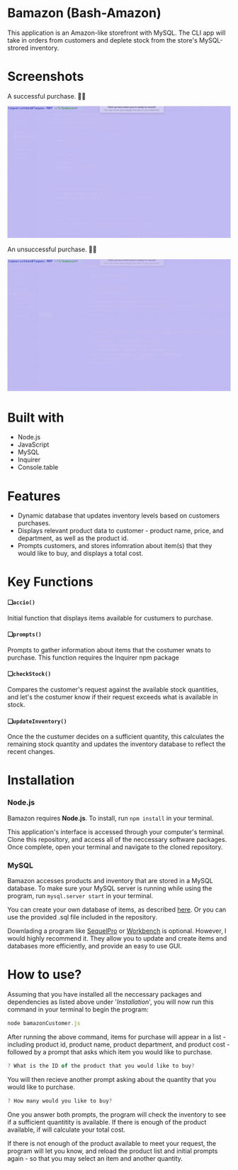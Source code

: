 # Bamazon (Bash-Amazon)
 This application is an Amazon-like storefront with MySQL. The CLI app will take in orders from customers and deplete stock from the store's MySQL-strored inventory.



# Screenshots



 A successful purchase. 🤞🏾

![A successful purchase. 🤞🏾](Bamazon1.gif?raw=true "A successful purchase 🤞🏾")



An unsuccessful purchase. 👎🏾

![An unsuccessful purchase. 👎🏾](Bamazon2.gif?raw=true "An unnsuccessful purchase. 👎🏾")



# Built with

- Node.js
- JavaScript
- MySQL
- Inquirer
- Console.table




# Features

- Dynamic database that updates inventory levels based on customers purchases.
- Displays relevant product data to customer - product name, price, and department, as well as the product id.
- Prompts customers, and stores infomration about item(s) that they would like to buy, and displays a total cost.




# Key Functions

#### ❑`accio()` 

Initial function that displays items available for custumers to purchase.

#### ❑`prompts()`

Prompts to gather information about items that the costumer wnats to purchase. This function requires the Inquirer npm package

#### ❑`checkStock()`

Compares the customer's request against the available stock quantities, and let's the costumer know if their request exceeds what is available in stock. 

#### ❑`updateInventory()`

Once the the custumer decides on a sufficient quantity, this calculates the remaining stock quantity and updates the inventory database to reflect the recent changes.



# Installation

### Node.js

Bamazon requires **Node.js**. To install, run `npm install` in your terminal.

This application's interface is accessed through your computer's terminal. Clone this repository, and access all of the neccessary software packages. Once complete, open your terminal and navigate to the cloned repository.

### MySQL

Bamazon accesses products and inventory that are stored in a MySQL database. To make sure your MySQL server is running while using the program, run `mysql.server start` in your terminal.

You can create your own database of items, as described [here](https://dev.mysql.com/doc/refman/5.7/en/database-use.html). Or you can use the provided .sql file included in the repository.

Downlading a program like [SequelPro](https://www.sequelpro.com/) or [Workbench](https://dev.mysql.com/downloads/workbench/) is optional. However, I would highly recommend it. They allow you to update and create items and databases more efficiently, and provide an easy to use GUI. 



# How to use?

Assuming that you have installed all the neccessary packages and dependencies as listed above under '*Installation*', you will now run this command in your terminal to begin the program:

```javascript
node bamazonCustomer.js 
```



After running the above command, items for purchase will appear in a list - including product id, product name, product department, and product cost - followed by a prompt that asks which item you would like to purchase. 

```javascript
? What is the ID of the product that you would like to buy?  
```



You will then recieve another prompt asking about the quantity that you would like to purchase.

```javascript
? How many would you like to buy? 
```

One you answer both prompts, the program will check the inventory to see if a sufficient quantitity is available. If there is enough of the product available, if will calculate your total cost. 

If there is not enough of the product available to meet your request, the program will let you know, and reload the product list and initial prompts again - so that you may select an item and  another quantity. 

